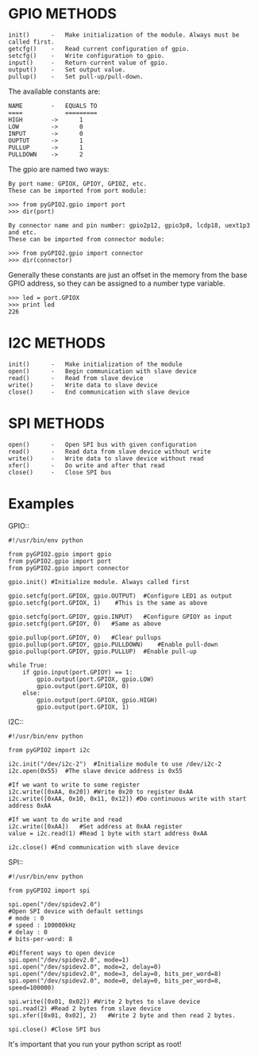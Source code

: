GPIO METHODS
============

    init()      -   Make initialization of the module. Always must be called first.
    getcfg()    -   Read current configuration of gpio.
    setcfg()    -   Write configuration to gpio.
    input()     -   Return current value of gpio.
    output()    -   Set output value.
    pullup()    -   Set pull-up/pull-down.


The available constants are:

    NAME        -   EQUALS TO
    ====            =========
    HIGH        ->      1
    LOW         ->      0
    INPUT       ->      0
    OUPTUT      ->      1
    PULLUP      ->      1
    PULLDOWN    ->      2


The gpio are named two ways:

    By port name: GPIOX, GPIOY, GPIOZ, etc.
    These can be imported from port module:

    >>> from pyGPIO2.gpio import port
    >>> dir(port)

    By connector name and pin number: gpio2p12, gpio3p8, lcdp18, uext1p3 and etc.
    These can be imported from connector module:

    >>> from pyGPIO2.gpio import connector
    >>> dir(connector)

Generally these constants are just an offset in the memory from the base GPIO address, so they can
be assigned to a number type variable.

    >>> led = port.GPIOX
    >>> print led
    226



I2C METHODS
===========

    init()      -   Make initialization of the module
    open()      -   Begin communication with slave device
    read()      -   Read from slave device
    write()     -   Write data to slave device
    close()     -   End communication with slave device


SPI METHODS
===========

    open()      -   Open SPI bus with given configuration
    read()      -   Read data from slave device without write
    write()     -   Write data to slave device without read
    xfer()      -   Do write and after that read
    close()     -   Close SPI bus



Examples
========

GPIO::

    #!/usr/bin/env python

    from pyGPIO2.gpio import gpio
    from pyGPIO2.gpio import port
    from pyGPIO2.gpio import connector

    gpio.init() #Initialize module. Always called first

    gpio.setcfg(port.GPIOX, gpio.OUTPUT)  #Configure LED1 as output
    gpio.setcfg(port.GPIOX, 1)    #This is the same as above

    gpio.setcfg(port.GPIOY, gpio.INPUT)   #Configure GPIOY as input
    gpio.setcfg(port.GPIOY, 0)   #Same as above

    gpio.pullup(port.GPIOY, 0)   #Clear pullups
    gpio.pullup(port.GPIOY, gpio.PULLDOWN)    #Enable pull-down
    gpio.pullup(port.GPIOY, gpio.PULLUP)  #Enable pull-up

    while True:
        if gpio.input(port.GPIOY) == 1:
            gpio.output(port.GPIOX, gpio.LOW)
            gpio.output(port.GPIOX, 0)
        else:
            gpio.output(port.GPIOX, gpio.HIGH)
            gpio.output(port.GPIOX, 1)


I2C::

    #!/usr/bin/env python

    from pyGPIO2 import i2c

    i2c.init("/dev/i2c-2")  #Initialize module to use /dev/i2c-2
    i2c.open(0x55)  #The slave device address is 0x55

    #If we want to write to some register
    i2c.write([0xAA, 0x20]) #Write 0x20 to register 0xAA
    i2c.write([0xAA, 0x10, 0x11, 0x12]) #Do continuous write with start address 0xAA

    #If we want to do write and read
    i2c.write([0xAA])   #Set address at 0xAA register
    value = i2c.read(1) #Read 1 byte with start address 0xAA

    i2c.close() #End communication with slave device


SPI::

    #!/usr/bin/env python

    from pyGPIO2 import spi

    spi.open("/dev/spidev2.0")
    #Open SPI device with default settings
    # mode : 0
    # speed : 100000kHz
    # delay : 0
    # bits-per-word: 8

    #Different ways to open device
    spi.open("/dev/spidev2.0", mode=1)
    spi.open("/dev/spidev2.0", mode=2, delay=0)
    spi.open("/dev/spidev2.0", mode=3, delay=0, bits_per_word=8)
    spi.open("/dev/spidev2.0", mode=0, delay=0, bits_per_word=8, speed=100000)

    spi.write([0x01, 0x02]) #Write 2 bytes to slave device
    spi.read(2) #Read 2 bytes from slave device
    spi.xfer([0x01, 0x02], 2)   #Write 2 byte and then read 2 bytes.

    spi.close() #Close SPI bus


It's important that you run your python script as root!
    

    
